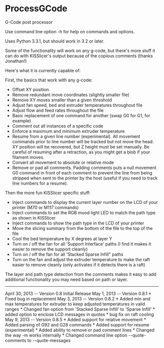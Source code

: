ProcessGCode
============

G-Code post processor

Use command line option -h for help on commands and options.

Uses Python 3.3.1, but should work in 3.2 or later.   

Some of the functionality will work on any g-code, but there's more stuff it can do with KISSlicer's output because of the copious comments (thanks Jonathan!) 

Here's what it is currently capable of:

First, the basics that work with any g-code:

* Offset XY position
* Remove redundant move coordinates (slightly smaller file) 
* Remove XY moves smaller than a given threshold
* Adjust fan speed, bed and extruder temperatures throughout file
* Adjust flow and feed rates throughout the file
* Basic replacement of one command for another (swap G0 for G1, for example)
* Comment out all instances of a specific code
* Enforce a maximum and minimum extruder temperature
* Resume from a given line number (experimental).  All movement commands prior to line number will be tracked but not move the head.  XY position will be recovered, but Z height must be set manually. Be careful of resuming after a retraction, as you might get a blob if your filament moves.
* Convert all movement to absolute or relative mode
* Remove or pad all comments.  Padding comments puts a null movement G0 command in front of each comment to prevent the line from being stripped when sent to the printer by the host (useful if you need to track line numbers for a resume).

Then the more fun KISSlicer specific stuff:

* Inject commands to display the current layer number on the LCD of your printer (M70 or M117 commands)
* Inject commands to set the RGB mood light LED to match the path type as shown in KISSlicer
* Inject commands to show the path type in the LCD of your printer
* Move the slicing summary from the bottom of the file to the top of the file
* Cool the bed temperature by X degrees at layer Y
* Turn on / off the fan for all 'Support Interface' paths (I find it makes it easier to remove the support cleanly)
* Turn on / off the fan for all 'Stacked Sparse Infill" paths
* Turn on the fan and adjust the extruder temperature to make the raft easier to remove cleanly (only activates if it detects there is a raft)

The layer and path type detection from the comments makes it easy to add additional functionality you may need based on path or layer.

----------
April 30, 2013 -- Version 0.8 Initial Release
May 1, 2013 -- Version 0.8.1 
	* Fixed bug in replacement
May 3, 2013 -- Version 0.8.2 
	* Added min and max temperatures for extruder to keep adjusted temperatures in valid ranges
	* Changed fan option from 'Stacked Sparse Infill' to 'Sparse Infill'
	* added option to enclose LCD messages in quotes
	* bug fix on raft cooling
May 9, 2013 -- Version 0.8.5
	* Added support for relative movement
	* Added parsing of G92 and G28 commands
	* Added support for resume (experimental) 
	* Added ability to remove or pad comment lines
	* Changed the way -m works internally
	* Changed command line option --quote-comments to --quote-messages
